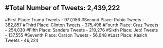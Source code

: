 #Total Number of Tweets: 2,439,222 
---
#First Place: Trump Tweets - 977,056
#Second Place: Rubio Tweets - 382,857
#Third Place: Clinton Tweets - 375,498
#Fourth Place: Cruz Tweets - 254,030
#Fifth Place: Sanders Tweets - 210,276
#Sixth Place: Jeb! Tweets - 137,555
#Seventh Place: Carson Tweets - 56,648
#Last Place: Kasich Tweets - 46,224
